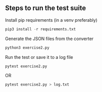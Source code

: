 ## Steps to run the test suite


Install pip requirements (in a venv preferably)
```python
pip3 install -r requirements.txt
```

Generate the JSON files from the converter
```python
python3 exercise2.py
```

Run the test or save it to a log file
```python
pytest exercise2.py
```

OR

```python
pytest exercise2.py > log.txt
```
